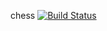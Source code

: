 chess
[![Build Status](https://travis-ci.org/treter231/chessviz2.svg?branch=master)](https://travis-ci.org/treter231/chessviz2)
